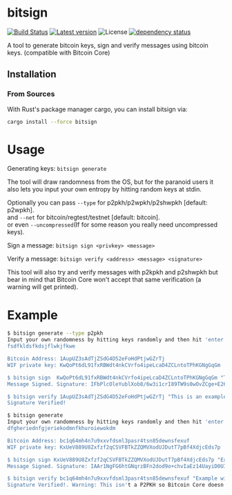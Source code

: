 # bitsign
[![Build Status](https://travis-ci.org/elichai/bitsign.svg?branch=master)](https://travis-ci.org/elichai/bitsign)
[![Latest version](https://img.shields.io/crates/v/bitsign.svg)](https://crates.io/crates/bitsign)
![License](https://img.shields.io/crates/l/bitsign.svg)
[![dependency status](https://deps.rs/repo/github/elichai/bitsign/status.svg)](https://deps.rs/repo/github/elichai/bitsign)

A tool to generate bitcoin keys, sign and verify messages using bitcoin keys. (compatible with Bitcoin Core)


## Installation

### From Sources
With Rust's package manager cargo, you can install bitsign via:

```sh
cargo install --force bitsign
```

# Usage

Generating keys: 
`bitsign generate`

The tool will draw randomness from the OS, but for the paranoid users it also lets you input your own entropy by hitting random keys at stdin.

Optionally you can pass `--type` for p2pkh/p2wpkh/p2shwpkh [default: p2wpkh]. <br>
and `--net` for bitcoin/regtest/testnet [default: bitcoin]. <br>
or even `--uncompressed`(If for some reason you really need uncompressed keys).

Sign a message: 
`bitsign sign <privkey> <message>` 

Verify a message:
`bitsign verify <address> <message> <signature>`

This tool will also try and verify messages with p2kpkh and p2shwpkh but bear in mind that Bitcoin Core won't accept that same verification (a warning will get printed).

# Example
```sh
$ bitsign generate --type p2pkh
Input your own randomness by hitting keys randomly and then hit 'enter' when you're done: (This will be on top of random entropy from the OS)
fsdfkldsfkdsjflwkjfkwe

Bitcoin Address: 1AupUZ3sAdTjZSdG4D52eFoHdPtjwGZrTj
WIF private key: KwQoPt6dL91fxRBWdt4nkCVrfo4ipeLcaD4ZCLntoTPhKGNgGqGm

$ bitsign sign  KwQoPt6dL91fxRBWdt4nkCVrfo4ipeLcaD4ZCLntoTPhKGNgGqGm "This is an example"
Message Signed. Signature: IFbPlcOleYublXob8/6w3i1crI89TW9s0wOvZCge+E26MwW4v7zxOEF8KWf5ko9l9SLGq8jVbcNzW45vw8Zlwes=

$ bitsign verify 1AupUZ3sAdTjZSdG4D52eFoHdPtjwGZrTj "This is an example" IFbPlcOleYublXob8/6w3i1crI89TW9s0wOvZCge+E26MwW4v7zxOEF8KWf5ko9l9SLGq8jVbcNzW45vw8Zlwes=
Signature Verified!
```

```sh
$ bitsign generate
Input your own randomness by hitting keys randomly and then hit 'enter' when you're done: (This will be on top of random entropy from the OS)
dfgheriednfgjeriekodmnfkhuroiewokdm

Bitcoin Address: bc1q64mh4n7u9xxvfdsml3pasr4tsn85dewnsfexuf
WIF private key: KxUeV889U8Zxfzf2qCSVFBTkZZQMVXodUJDutT7pBf4XdjcEds7p

$ bitsign sign KxUeV889U8Zxfzf2qCSVFBTkZZQMVXodUJDutT7pBf4XdjcEds7p "Example with bech32 segwit"
Message Signed. Signature: IAAr1NgFG6htGNqrzBFn2dod9o+chvIaEz14UayiD0UILig1HVqLgAsz5DNzh8Yw4SBixhkHkeMpGUFt1xy/o7Q=

$ bitsign verify bc1q64mh4n7u9xxvfdsml3pasr4tsn85dewnsfexuf "Example with bech32 segwit" IAAr1NgFG6htGNqrzBFn2dod9o+chvIaEz14UayiD0UILig1HVqLgAsz5DNzh8Yw4SBixhkHkeMpGUFt1xy/o7Q=
Signature Verified!. Warning: This isn't a P2PKH so Bitcoin Core doesn't support verifying this signature

```

